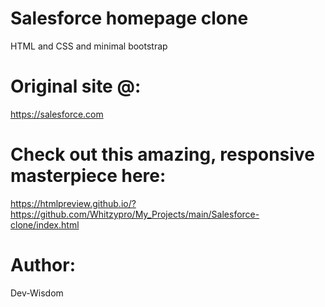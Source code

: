 # Salesforce homepage clone

HTML and CSS and minimal bootstrap

# Original site @:
  https://salesforce.com

# Check out this amazing, responsive masterpiece here:
  https://htmlpreview.github.io/?https://github.com/Whitzypro/My_Projects/main/Salesforce-clone/index.html

# Author:
  Dev-Wisdom
